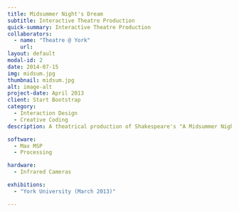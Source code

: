 ```yaml
---
title: Midsummer Night's Dream
subtitle: Interactive Theatre Production
quick-summary: Interactive Theatre Production
collaborators:
  - name: "Theatre @ York"
    url:
layout: default
modal-id: 2
date: 2014-07-15
img: midsum.jpg
thumbnail: midsum.jpg
alt: image-alt
project-date: April 2013
client: Start Bootstrap
category:
  - Interaction Design
  - Creative Coding
description: A theatrical production of Shakespeare's "A Midsummer Night's Dream" directed by Alison Humphrey is a collaboration between the theatre department and the Digital Media Program at York University. As part of the team of 6 digital media students, we were in charge of developing the interactive projected special effects for the live performances. The production involved live motion capture and onstage particle effects projections based on infrared light tracking. I designed specific interactive effects which respond to commands from mouse/keyboard, a midi controller and the custom camera ir-light tracking system.

software:
  - Max MSP
  - Processing

hardware:
  - Infrared Cameras

exhibitions:
  - "York University (March 2013)"

---
```

